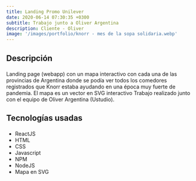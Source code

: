 ```yaml
---
title: Landing Promo Unilever
date: 2020-06-14 07:30:35 +0300
subtitle: Trabajo junto a Oliver Argentina
description: Cliente - Oliver
image: '/images/portfolio/knorr - mes de la sopa solidaria.webp'
---
```


<!-- <div class="gallery-box">
  <div class="gallery">
     <img loading="lazy"  width="100%" height="100%" src="/assets/img/project-5.webp" alt="Project">
     <img loading="lazy"  width="100%" height="100%" src="/assets/img/project-8.webp" alt="Project">
     <img loading="lazy"  width="100%" height="100%" src="/assets/img/project-7.webp" alt="Project">
  </div>
  <em>Projects / <a href="https://unsplash.com/" target="_blank">Unsplash</a></em>
</div> -->

<div class="block-header inner-sm" style="margin-top: 1.5em; margin-bottom: 1.5em">
  <h2 class="block-title line-top">Descripción</h2>
</div>

Landing page (webapp) con un mapa interactivo con cada una de las provincias de Argentina donde se podía ver todos los comedores registrados que Knorr estaba ayudando en una época muy fuerte de pandemia. El mapa es un vector en SVG interactivo
Trabajo realizado junto con el equipo de Oliver Argentina (Ustudio).

<div class="block-header inner-sm" style="margin-bottom: 1.5em">
  <h2 class="block-title line-top">Tecnologías usadas</h2>
</div>


- ReactJS
- HTML
- CSS
- Javascript
- NPM
- NodeJS
- Mapa en SVG